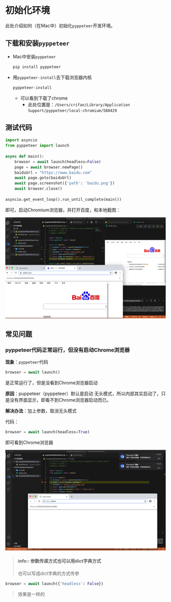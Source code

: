 # 初始化环境

此处介绍如何（在Mac中）初始化`pyppeteer`开发环境。

## 下载和安装`pyppeteer`

* Mac中安装`pyppeteer`
    ```bash
    pip install pyppeteer
    ```
* 用`pyppeteer-install`去下载浏览器内核
    ```bash
    pyppeteer-install
    ```
  * 可以看到下载了chrome
    * 此处位置是：`/Users/crifan/Library/Application Support/pyppeteer/local-chromium/588429`

## 测试代码

```python
import asyncio
from pyppeteer import launch

async def main():
    browser = await launch(headless=False)
    page = await browser.newPage()
    baiduUrl = "https://www.baidu.com"
    await page.goto(baiduUrl)
    await page.screenshot({'path': 'baidu.png'})
    await browser.close()

asyncio.get_event_loop().run_until_complete(main())
```

即可，启动Chromium浏览器，并打开百度，和本地截图：

![pyppeteer_launch_chrome_open_baidu](assets/img/pyppeteer_launch_chrome_open_baidu.png)

## 常见问题

### pyppeteer代码正常运行，但没有启动Chrome浏览器

**现象**：`pyppeteer`代码

```python
browser = await launch()
```

是正常运行了，但是没看到Chrome浏览器启动

**原因**：puppeteer（pyppeteer）默认是启动 无头模式，所以内部其实启动了，只是没有界面显示，即看不到Chrome浏览器启动而已。

**解决办法**：加上参数，取消无头模式

代码：

```python
browser = await launch(headless=True)
```

即可看到Chrome浏览器

![pyppeteer_launch_chrome_empty](assets/img/pyppeteer_launch_chrome_empty.png)

> #### info:: 参数传递方式也可以用dict字典方式
> 也可以写成dict字典的方式传参
```python
browser = await launch({'headless': False})
```
> 效果是一样的
